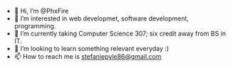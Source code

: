 - 👋 Hi, I’m @PhxFire
- 👀 I’m interested in web developmet, software development, programming.
- 🌱 I’m currently taking Computer Science 307; six credit away from BS in IT.
- 💞️ I’m looking to learn something relevant everyday :)
- 📫 How to reach me is stefaniepyle86@gmail.com

<!---
PhxFire/PhxFire is a ✨ special ✨ repository because its `README.md` (this file) appears on your GitHub profile.
You can click the Preview link to take a look at your changes.
--->
